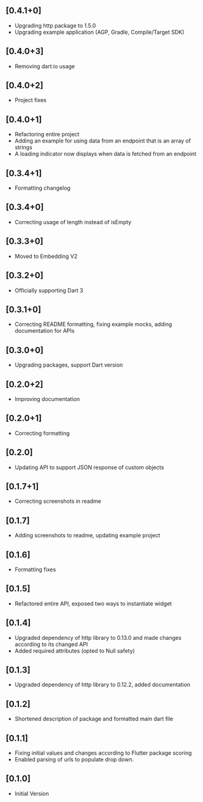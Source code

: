 ## [0.4.1+0]
  * Upgrading http package to 1.5.0
  * Upgrading example application (AGP, Gradle, Compile/Target SDK)

## [0.4.0+3]
  * Removing dart:io usage

## [0.4.0+2]
  * Project fixes

## [0.4.0+1]
  * Refactoring entire project
  * Adding an example for using data from an endpoint that is an array of strings
  * A loading indicator now displays when data is fetched from an endpoint

## [0.3.4+1]
  * Formatting changelog

## [0.3.4+0]
  * Correcting usage of length instead of isEmpty

## [0.3.3+0]
  * Moved to Embedding V2

## [0.3.2+0]
  * Officially supporting Dart 3

## [0.3.1+0]
  * Correcting README formatting, fixing example mocks, adding documentation for APIs

## [0.3.0+0]
  * Upgrading packages, support Dart version

## [0.2.0+2]
  * Improving documentation

## [0.2.0+1]
  * Correcting formatting

## [0.2.0]
  * Updating API to support JSON response of custom objects

## [0.1.7+1]
  * Correcting screenshots in readme

## [0.1.7]
  * Adding screenshots to readme, updating example project

## [0.1.6]
  * Formatting fixes

## [0.1.5]
  * Refactored entire API, exposed two ways to instantiate widget

## [0.1.4]
  * Upgraded dependency of http library to 0.13.0 and made changes according to its changed API
  * Added required attributes (opted to Null safety)

## [0.1.3]
  * Upgraded dependency of http library to 0.12.2, added documentation

## [0.1.2]
  * Shortened description of package and formatted main dart file

## [0.1.1]
  * Fixing initial values and changes according to Flutter package scoring
  * Enabled parsing of urls to populate drop down.

## [0.1.0]
  * Initial Version